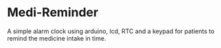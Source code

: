 # Medi-Reminder
A simple alarm clock using arduino, lcd, RTC and a keypad for patients to remind the medicine intake in time.
